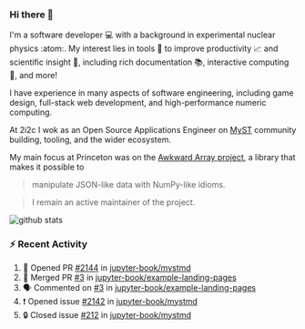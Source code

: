 ### Hi there 👋 

I'm a software developer 💻 with a background in experimental nuclear physics :atom:. My interest lies in tools :wrench: to improve productivity :chart_with_upwards_trend: and scientific insight :telescope:, including rich documentation 📚, interactive computing 🧮, and more! 

I have experience in many aspects of software engineering, including game design, full-stack web development, and high-performance numeric computing. 

At 2i2c I wok as an Open Source Applications Engineer on [MyST](https://github.com/jupyter-book/mystmd) community building, tooling, and the wider ecosystem. 

My main focus at Princeton was on the [Awkward Array project](awkward-array.org/), a library that makes it possible to 
> manipulate JSON-like data with NumPy-like idioms.

> I remain an active maintainer of the project. 

![github stats](https://github-readme-stats.vercel.app/api?username=agoose77&show_icons=true&hide_rank=true&hide_title=true&bg_color=30,e76445,904e95&text_color=efe3ec&icon_color=efe3ec)
<!--
**agoose77/agoose77** is a ✨ _special_ ✨ repository because its `README.md` (this file) appears on your GitHub profile.

Here are some ideas to get you started:

- 🔭 I’m currently working on ...
- 🌱 I’m currently learning ...
- 👯 I’m looking to collaborate on ...
- 🤔 I’m looking for help with ...
- 💬 Ask me about ...
- 📫 How to reach me: ...
- 😄 Pronouns: ...
- ⚡ Fun fact: ...
-->

### :zap: Recent Activity

<!--START_SECTION:activity-->
1. 💪 Opened PR [#2144](https://github.com/jupyter-book/mystmd/pull/2144) in [jupyter-book/mystmd](https://github.com/jupyter-book/mystmd)
2. 🎉 Merged PR [#3](https://github.com/jupyter-book/example-landing-pages/pull/3) in [jupyter-book/example-landing-pages](https://github.com/jupyter-book/example-landing-pages)
3. 🗣 Commented on [#3](https://github.com/jupyter-book/example-landing-pages/pull/3#issuecomment-3024042440) in [jupyter-book/example-landing-pages](https://github.com/jupyter-book/example-landing-pages)
4. ❗ Opened issue [#2142](https://github.com/jupyter-book/mystmd/issues/2142) in [jupyter-book/mystmd](https://github.com/jupyter-book/mystmd)
5. 🔒 Closed issue [#212](https://github.com/jupyter-book/mystmd/issues/212) in [jupyter-book/mystmd](https://github.com/jupyter-book/mystmd)
<!--END_SECTION:activity-->
